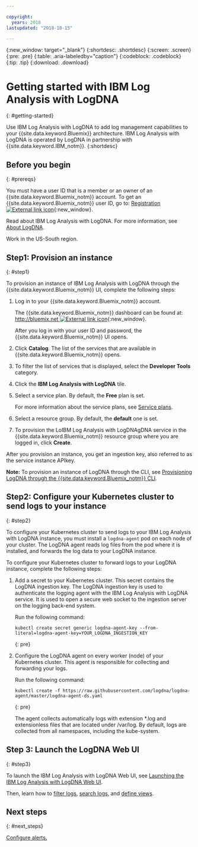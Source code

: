 ```yaml
---

copyright:
  years: 2018
lastupdated: "2018-10-15"

---
```


{:new_window: target="_blank"}
{:shortdesc: .shortdesc}
{:screen: .screen}
{:pre: .pre}
{:table: .aria-labeledby="caption"}
{:codeblock: .codeblock}
{:tip: .tip}
{:download: .download}


# Getting started with IBM Log Analysis with LogDNA
{: #getting-started}

Use IBM Log Analysis with LogDNA to add log management capabilities to your {{site.data.keyword.Bluemix}} architecture. IBM Log Analysis with LogDNA is operated by LogDNA in partnership with {{site.data.keyword.IBM_notm}}.
{:shortdesc}

## Before you begin
{: #prereqs}

You must have a user ID that is a member or an owner of an {{site.data.keyword.Bluemix_notm}} account. To get an {{site.data.keyword.Bluemix_notm}} user ID, go to: [Registration ![External link icon](../../icons/launch-glyph.svg "External link icon")](https://console.bluemix.net/registration/){:new_window}.

Read about IBM Log Analysis with LogDNA. For more information, see [About LogDNA]().

Work in the US-South region.

## Step1: Provision an instance
{: #step1}

To provision an instance of IBM Log Analysis with LogDNA through the {{site.data.keyword.Bluemix_notm}} UI, complete the following steps:

1. Log in to your {{site.data.keyword.Bluemix_notm}} account.

    The {{site.data.keyword.Bluemix_notm}} dashboard can be found at: [http://bluemix.net ![External link icon](../../../icons/launch-glyph.svg "External link icon")](http://bluemix.net){:new_window}.

	After you log in with your user ID and password, the {{site.data.keyword.Bluemix_notm}} UI opens.

2. Click **Catalog**. The list of the services that are available in {{site.data.keyword.Bluemix_notm}} opens.

3. To filter the list of services that is displayed, select the **Developer Tools** category.

4. Click the **IBM Log Analysis with LogDNA** tile.

5. Select a service plan. By default, the **Free** plan is set.

    For more information about the service plans, see [Service plans](/docs/services/.....).

6. Select a resource group. By default, the **default** one is set.

7. To provision the LoIBM Log Analysis with LogDNAgDNA service in the {{site.data.keyword.Bluemix_notm}} resource group where you are logged in, click **Create**.

After you provision an instance, you get an ingestion key, also referred to as the service instance APIkey.


**Note:** To provision an instance of LogDNA through the CLI, see [Provisioning LogDNA through the {{site.data.keyword.Bluemix_notm}} CLI]().


## Step2: Configure your Kubernetes cluster to send logs to your instance
{: #step2}

To configure your Kubernetes cluster to send logs to your IBM Log Analysis with LogDNA instance, you must install a `logdna-agent` pod on each node of your cluster. The LogDNA agent reads log files from the pod where it is installed, and forwards the log data to your LogDNA instance.

To configure your Kubernetes cluster to forward logs to your LogDNA instance, complete the following steps:

1. Add a secret to your Kubernetes cluster. This secret contains the LogDNA ingestion key. The LogDNA ingestion key is used to authenticate the logging agent with the IBM Log Analysis with LogDNA service. It is used to open a secure web socket to the ingestion server on the logging back-end system.

    Run the following command:

    ```
    kubectl create secret generic logdna-agent-key --from-literal=logdna-agent-key=YOUR_LOGDNA_INGESTION_KEY
    ```
    {: pre}

2. Configure the LogDNA agent on every worker (node) of your Kubernetes cluster. This agent is responsible for collecting and forwarding your logs.

    Run the following command:

    ```
    kubectl create -f https://raw.githubusercontent.com/logdna/logdna-agent/master/logdna-agent-ds.yaml
    ```
    {: pre}

    The agent collects automatically logs with extension *.log and extensionless files that are located under /var/log. By default, logs are collected from all namespaces, including the kube-system.


## Step 3: Launch the LogDNA Web UI
{: #step3}

To launch the IBM Log Analysis with LogDNA Web UI, see [Launching the IBM Log Analysis with LogDNA Web UI]().

Then, learn how to [filter logs](https://docs.logdna.com/docs/filters), [search logs](https://docs.logdna.com/docs/search), and [define views](https://docs.logdna.com/docs/views).


## Next steps
{: #next_steps}

[Configure alerts.](https://docs.logdna.com/docs/alerts)
